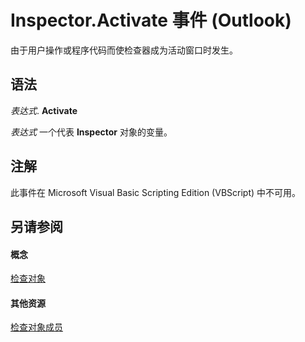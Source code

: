
# Inspector.Activate 事件 (Outlook)

由于用户操作或程序代码而使检查器成为活动窗口时发生。


## 语法

 _表达式_. **Activate**

 _表达式_ 一个代表 **Inspector** 对象的变量。


## 注解

此事件在 Microsoft Visual Basic Scripting Edition (VBScript) 中不可用。


## 另请参阅


#### 概念


[检查对象](d7384756-669c-0549-1032-c3b864187994.md)
#### 其他资源


[检查对象成员](acd3e13f-4727-7966-d2a5-a95e4528425c.md)
